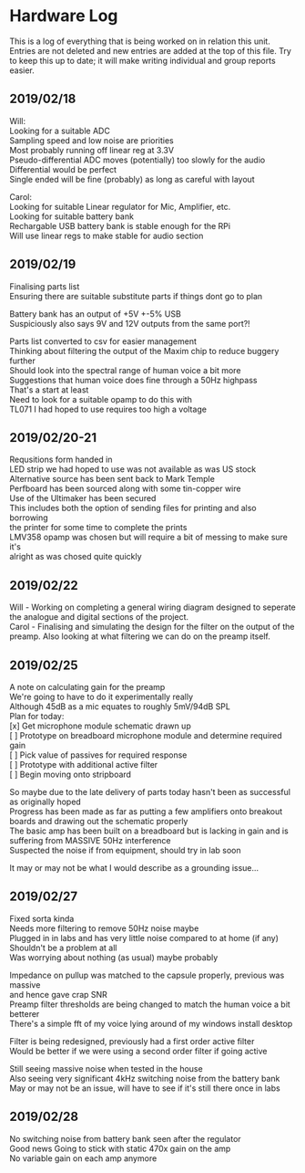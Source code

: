 # Hardware Log
This is a log of everything that is being worked on in relation this unit.
Entries are not deleted and new entries are added at the top of this file.
Try to keep this up to date; it will make writing individual and group reports
easier.

## 2019/02/18  
Will:  
Looking for a suitable ADC  
Sampling speed and low noise are priorities  
Most probably running off linear reg at 3.3V  
Pseudo-differential ADC moves (potentially) too slowly for the audio  
Differential would be perfect  
Single ended will be fine (probably) as long as careful with layout  
  
Carol:  
Looking for suitable Linear regulator for Mic, Amplifier, etc.  
Looking for suitable battery bank  
Rechargable USB battery bank is stable enough for the RPi  
Will use linear regs to make stable for audio section  

## 2019/02/19
Finalising parts list  
Ensuring there are suitable substitute parts if things dont go to plan  

Battery bank has an output of +5V +-5% USB  
Suspiciously also says 9V and 12V outputs from the same port?!  

Parts list converted to csv for easier management  
Thinking about filtering the output of the Maxim chip to reduce buggery further  
Should look into the spectral range of human voice a bit more  
Suggestions that human voice does fine through a 50Hz highpass  
That's a start at least  
Need to look for a suitable opamp to do this with  
TL071 I had hoped to use requires too high a voltage  
 
## 2019/02/20-21
Requsitions form handed in  
LED strip we had hoped to use was not available as was US stock  
Alternative source has been sent back to Mark Temple  
Perfboard has been sourced along with some tin-copper wire  
Use of the Ultimaker has been secured  
This includes both the option of sending files for printing and also borrowing  
the printer for some time to complete the prints  
LMV358 opamp was chosen but will require a bit of messing to make sure it's  
alright as was chosed quite quickly  

## 2019/02/22
Will - Working on completing a general wiring diagram designed to seperate the 
analogue and digital sections of the project.  
Carol - Finalising and simulating the design for the filter on the output of 
the preamp. Also looking at what filtering we can do on the preamp itself.  

## 2019/02/25  
A note on calculating gain for the preamp  
We're going to have to do it experimentally really  
Although 45dB as a mic equates to roughly 5mV/94dB SPL  
Plan for today:  
[x] Get microphone module schematic drawn up  
[ ] Prototype on breadboard microphone module and determine required gain  
[ ] Pick value of passives for required response  
[ ] Prototype with additional active filter  
[ ] Begin moving onto stripboard  

So maybe due to the late delivery of parts today hasn't been as successful as 
originally hoped  
Progress has been made as far as putting a few amplifiers onto breakout boards 
and drawing out the schematic properly  
The basic amp has been built on a breadboard but is lacking in gain and is 
suffering from MASSIVE 50Hz interference  
Suspected the noise if from equipment, should try in lab soon  

It may or may not be what I would describe as a grounding issue...  

## 2019/02/27  
Fixed sorta kinda  
Needs more filtering to remove 50Hz noise maybe  
Plugged in in labs and has very little noise compared to at home (if any)  
Shouldn't be a problem at all  
Was worrying about nothing (as usual) maybe probably  

Impedance on pullup was matched to the capsule properly, previous was massive  
and hence gave crap SNR  
Preamp filter thresholds are being changed to match the human voice a bit 
betterer  
There's a simple fft of my voice lying around of my windows install desktop  


Filter is being redesigned, previously had a first order active filter  
Would be better if we were using a second order filter if going active  

Still seeing massive noise when tested in the house  
Also seeing very significant 4kHz switching noise from the battery bank  
May or may not be an issue, will have to see if it's still there once in labs  

## 2019/02/28  
No switching noise from battery bank seen after the regulator  
Good news
Going to stick with static 470x gain on the amp  
No variable gain on each amp anymore  

